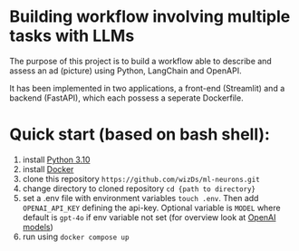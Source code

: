 # Building workflow involving multiple tasks with LLMs
The purpose of this project is to build a workflow able to describe and assess an ad (picture) using Python, LangChain and OpenAPI.

It has been implemented in two applications, a front-end (Streamlit) and a backend (FastAPI), which each possess a seperate Dockerfile.


# Quick start (based on bash shell):
1. install [Python 3.10](https://www.python.org/downloads/release/python-3124/)
2. install [Docker](https://www.docker.com/)
3. clone this repository `https://github.com/wizDs/ml-neurons.git`
4. change directory to cloned repository `cd {path to directory}`
5. set a .env file with environment variables `touch .env`. Then add `OPENAI_API_KEY` defining the api-key. Optional variable is `MODEL` where default is `gpt-4o` if env variable not set (for overview look at [OpenAI models](https://platform.openai.com/docs/models/gpt-4-turbo-and-gpt-4))
6. run using `docker compose up`

